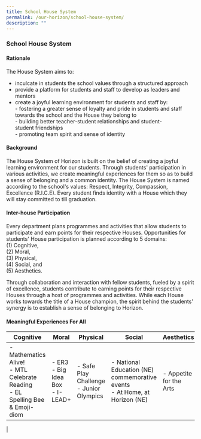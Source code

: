 ```yaml
---
title: School House System
permalink: /our-horizon/school-house-system/
description: ""
---
```

### **School House System**
#### **Rationale**
The House System aims to:

*   inculcate in students the school values through a structured approach
*   provide a platform for students and staff to develop as leaders and mentors
*   create a joyful learning environment for students and staff by:    
\-   fostering a greater sense of loyalty and pride in students and staff towards the school and the House they belong to<br>
\-   building better teacher-student relationships and student-student friendships<br>
\-   promoting team spirit and sense of identity

#### **Background**
The House System of Horizon is built on the belief of creating a joyful learning environment for our students. Through students' participation in various activities, we create meaningful experiences for them so as to build a sense of belonging and a common identity. The House System is named according to the school's values: Respect, Integrity, Compassion, Excellence (R.I.C.E). Every student finds identity with a House which they will stay committed to till graduation.

#### **Inter-house Participation**
Every department plans programmes and activities that allow students to participate and earn points for their respective Houses. Opportunities for students' House participation is planned according to 5 domains: <br>
(1) Cognitive, <br>
(2) Moral, <br>
(3) Physical, <br>
(4) Social, and <br>
(5) Aesthetics.

Through collaboration and interaction with fellow students, fueled by a spirit of excellence, students contribute to earning points for their respective Houses through a host of programmes and activities. While each House works towards the title of a House champion, the spirit behind the students' synergy is to establish a sense of belonging to Horizon.

#### **Meaningful Experiences For All**

| Cognitive | Moral | Physical | Social | Aesthetics |
|---|---|---|---|---|
| - Mathematics Alive!<br>- MTL Celebrate Reading<br>- EL Spelling Bee & Emoji-diom | - ER3<br>- Big Idea Box<br>- I-LEAD+ | - Safe Play Challenge<br>- Junior Olympics | - National Education (NE) commemorative events<br>- At Home, at Horizon (NE) | - Appetite for the Arts |
|